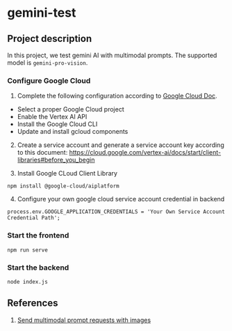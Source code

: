 # gemini-test

## Project description
In this project, we test gemini AI with multimodal prompts. The supported model is `gemini-pro-vision`.


### Configure Google Cloud

1. Complete the following configuration according to [Google Cloud Doc](https://cloud.google.com/vertex-ai/docs/start/cloud-environment).
* Select a proper Google Cloud project
* Enable the Vertex AI API
* Install the Google Cloud CLI
* Update and install gcloud components

2. Create a service account and generate a service account key according to this document: https://cloud.google.com/vertex-ai/docs/start/client-libraries#before_you_begin

3. Install Google CLoud Client Library

```
npm install @google-cloud/aiplatform
```

4. Configure your own google cloud service account credential in backend

```
process.env.GOOGLE_APPLICATION_CREDENTIALS = 'Your Own Service Account Credential Path';
```

### Start the frontend

```
npm run serve
```


### Start the backend

```
node index.js
```

## References
1. [Send multimodal prompt requests with images](https://cloud.google.com/vertex-ai/docs/generative-ai/multimodal/send-multimodal-prompts#send_multimodal_prompt_requests_with_images)